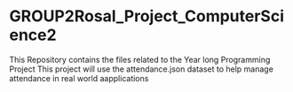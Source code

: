 # GROUP2Rosal_Project_ComputerScience2
This Repository contains the files related to the Year long Programming Project
This project will use the attendance.json dataset to help manage attendance in real world aapplications


